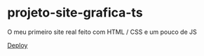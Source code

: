# projeto-site-grafica-ts
 O meu primeiro site real feito com HTML / CSS e um pouco de JS

[Deploy](graficats.netlify.app)
